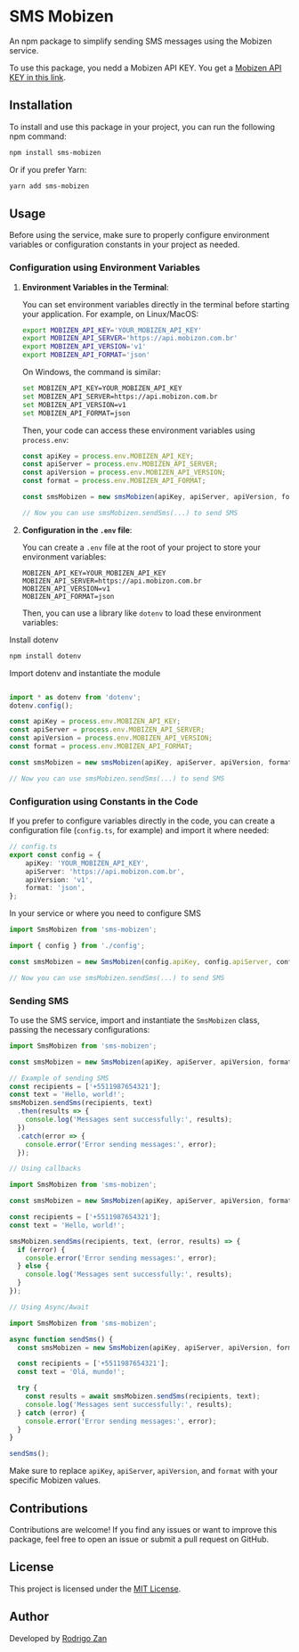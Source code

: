 # SMS Mobizen


An npm package to simplify sending SMS messages using the Mobizen service.

To use this package, you nedd a Mobizen API KEY. You get a [Mobizen API KEY in this link](https://mobizon.com.br/).

## Installation

To install and use this package in your project, you can run the following npm command:

```bash
npm install sms-mobizen
```

Or if you prefer Yarn:

```bash
yarn add sms-mobizen
```

## Usage


Before using the service, make sure to properly configure environment variables or configuration constants in your project as needed.

### Configuration using Environment Variables

1. **Environment Variables in the Terminal**:

   You can set environment variables directly in the terminal before starting your application. For example, on Linux/MacOS:

   ```bash
   export MOBIZEN_API_KEY='YOUR_MOBIZEN_API_KEY'
   export MOBIZEN_API_SERVER='https://api.mobizon.com.br'
   export MOBIZEN_API_VERSION='v1'
   export MOBIZEN_API_FORMAT='json'
   ```

   On Windows, the command is similar:

   ```bash
   set MOBIZEN_API_KEY=YOUR_MOBIZEN_API_KEY
   set MOBIZEN_API_SERVER=https://api.mobizon.com.br
   set MOBIZEN_API_VERSION=v1
   set MOBIZEN_API_FORMAT=json
   ```

   Then, your code can access these environment variables using `process.env`:

   ```typescript
   const apiKey = process.env.MOBIZEN_API_KEY;
   const apiServer = process.env.MOBIZEN_API_SERVER;
   const apiVersion = process.env.MOBIZEN_API_VERSION;
   const format = process.env.MOBIZEN_API_FORMAT;

   const smsMobizen = new smsMobizen(apiKey, apiServer, apiVersion, format);

   // Now you can use smsMobizen.sendSms(...) to send SMS
   ```

2. **Configuration in the `.env` file**:

   You can create a `.env` file at the root of your project to store your environment variables:

   ```plaintext
   MOBIZEN_API_KEY=YOUR_MOBIZEN_API_KEY
   MOBIZEN_API_SERVER=https://api.mobizon.com.br
   MOBIZEN_API_VERSION=v1
   MOBIZEN_API_FORMAT=json
   ```

   Then, you can use a library like `dotenv` to load these environment variables:

  Install dotenv 
  
  ```bash
  npm install dotenv
  ```

Import dotenv and instantiate the module

   ```typescript
  
   import * as dotenv from 'dotenv';
   dotenv.config();

   const apiKey = process.env.MOBIZEN_API_KEY;
   const apiServer = process.env.MOBIZEN_API_SERVER;
   const apiVersion = process.env.MOBIZEN_API_VERSION;
   const format = process.env.MOBIZEN_API_FORMAT;

   const smsMobizen = new smsMobizen(apiKey, apiServer, apiVersion, format);

   // Now you can use smsMobizen.sendSms(...) to send SMS
   ```

### Configuration using Constants in the Code

If you prefer to configure variables directly in the code, you can create a configuration file (`config.ts`, for example) and import it where needed:

```typescript
// config.ts
export const config = {
    apiKey: 'YOUR_MOBIZEN_API_KEY',
    apiServer: 'https://api.mobizon.com.br',
    apiVersion: 'v1',
    format: 'json',
};


```

In your service or where you need to configure SMS

```typescript
import SmsMobizen from 'sms-mobizen';

import { config } from './config';

const smsMobizen = new SmsMobizen(config.apiKey, config.apiServer, config.apiVersion, config.format);

// Now you can use smsMobizen.sendSms(...) to send SMS
```

### Sending SMS


To use the SMS service, import and instantiate the `SmsMobizen` class, passing the necessary configurations:


```typescript
import SmsMobizen from 'sms-mobizen';

const smsMobizen = new SmsMobizen(apiKey, apiServer, apiVersion, format);

// Example of sending SMS
const recipients = ['+5511987654321'];
const text = 'Hello, world!';
smsMobizen.sendSms(recipients, text)
  .then(results => {
    console.log('Messages sent successfully:', results);
  })
  .catch(error => {
    console.error('Error sending messages:', error);
  });

```

```typescript
// Using callbacks

import SmsMobizen from 'sms-mobizen';

const smsMobizen = new SmsMobizen(apiKey, apiServer, apiVersion, format);

const recipients = ['+5511987654321'];
const text = 'Hello, world!';

smsMobizen.sendSms(recipients, text, (error, results) => {
  if (error) {
    console.error('Error sending messages:', error);
  } else {
    console.log('Messages sent successfully:', results);
  }
});

```

```typescript
// Using Async/Await

import SmsMobizen from 'sms-mobizen';

async function sendSms() {
  const smsMobizen = new SmsMobizen(apiKey, apiServer, apiVersion, format);

  const recipients = ['+5511987654321'];
  const text = 'Olá, mundo!';

  try {
    const results = await smsMobizen.sendSms(recipients, text);
    console.log('Messages sent successfully:', results);
  } catch (error) {
    console.error('Error sending messages:', error);
  }
}

sendSms();

```

Make sure to replace `apiKey`, `apiServer`, `apiVersion`, and `format` with your specific Mobizen values.

## Contributions

Contributions are welcome! If you find any issues or want to improve this package, feel free to open an issue or submit a pull request on GitHub.

## License

This project is licensed under the [MIT License](https://github.com/seu-usuario/seu-repositorio/blob/main/LICENSE.txt).

## Author

Developed by [Rodrigo Zan](https://github.com/rodrigozan)


